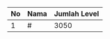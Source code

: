 | No | Nama            | Jumlah Level |
|----|-----------------|--------------|
| 1  | #    |    3050        |
